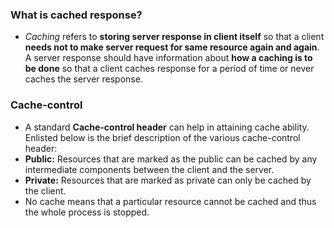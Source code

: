 ### What is cached response?
- _Caching_  refers to **storing server response in client itself** so that a client **needs not to make server request for same resource again and again**. A server response should have information about **how a caching is to be done** so that a client caches response for a period of time or never caches the server response.
### Cache-control
- A standard **Cache-control header** can help in attaining cache ability. Enlisted below is the brief description of the various cache-control header:
-   **Public:**  Resources that are marked as the public can be cached by any intermediate components between the client and the server.
-   **Private:**  Resources that are marked as private can only be cached by the client.
-   No cache means that a particular resource cannot be cached and thus the whole process is stopped.
<!--stackedit_data:
eyJoaXN0b3J5IjpbLTc5ODY3Mzk5N119
-->